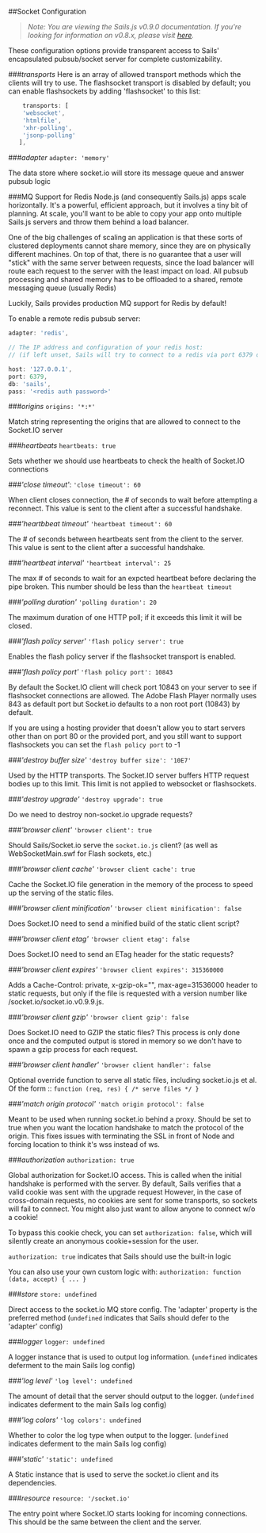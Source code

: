 ##Socket Configuration
> _Note: You are viewing the Sails.js v0.9.0 documentation.  If you're looking for information on v0.8.x, please visit [here](http://08x.sailsjs.org)._

These configuration options provide transparent access to Sails' encapsulated pubsub/socket server for complete customizability.

###*transports*
Here is an array of allowed transport methods which the clients will try to use. The flashsocket transport is disabled by default; you can enable flashsockets by adding 'flashsocket' to this list:
```javascript   
    transports: [
    'websocket',
    'htmlfile',
    'xhr-polling',
    'jsonp-polling'
   ],
```

###*adapter*
`adapter: 'memory'`

The data store where socket.io will store its message queue and answer pubsub logic


###MQ Support for Redis
Node.js (and consequently Sails.js) apps scale horizontally. It's a powerful, efficient approach, but it involves a tiny bit of planning. At scale, you'll want to be able to copy your app onto multiple Sails.js servers and throw them behind a load balancer.

One of the big challenges of scaling an application is that these sorts of clustered deployments cannot share memory, since they are on physically different machines. On top of that, there is no guarantee that a user will "stick" with the same server between requests, since the load balancer will route each request to the server with the least impact on load. All pubsub processing and shared memory has to be offloaded to a shared, remote messaging queue (usually Redis)

Luckily, Sails provides production MQ support for Redis by default!

To enable a remote redis pubsub server:
```javascript
adapter: 'redis',

// The IP address and configuration of your redis host:
// (if left unset, Sails will try to connect to a redis via port 6379 on localhost)

host: '127.0.0.1',
port: 6379,
db: 'sails',
pass: '<redis auth password>'
```

###*origins*
`origins: '*:*'`

Match string representing the origins that are allowed to connect to the Socket.IO server

###*heartbeats*
`heartbeats: true`

Sets whether we should use heartbeats to check the health of Socket.IO connections

###*'close timeout'*:
`'close timeout': 60`

When client closes connection, the # of seconds to wait before attempting a reconnect. This value is sent to the client after a successful handshake.

###*'heartbbeat timeout'*
`'heartbeat timeout': 60`

The # of seconds between heartbeats sent from the client to the server. This value is sent to the client after a successful handshake.

###*'heartbeat interval'*
`'heartbeat interval': 25`

The max # of seconds to wait for an expcted heartbeat before declaring the pipe broken. This number should be less than the `heartbeat timeout`

###*'polling duration'*
`'polling duration': 20`

The maximum duration of one HTTP poll; if it exceeds this limit it will be closed.

###*'flash policy server'*
`'flash policy server': true`

Enables the flash policy server if the flashsocket transport is enabled. 

###*'flash policy port'*
`'flash policy port': 10843`

By default the Socket.IO client will check port 10843 on your server to see if flashsocket connections are allowed. The Adobe Flash Player normally uses 843 as default port but Socket.io defaults to a non root port (10843) by default.

If you are using a hosting provider that doesn't allow you to start servers other than on port 80 or the provided port, and you still want to support flashsockets  you can set the `flash policy port` to -1

###*'destroy buffer size'*
`'destroy buffer size': '10E7'`

Used by the HTTP transports. The Socket.IO server buffers HTTP request bodies up to this limit. This limit is not applied to websocket or flashsockets.

###*'destroy upgrade'*
`'destroy upgrade': true`

Do we need to destroy non-socket.io upgrade requests?

###*'browser client'*
`'browser client': true`

Should Sails/Socket.io serve the `socket.io.js` client? (as well as WebSocketMain.swf for Flash sockets, etc.)

###*'browser client cache'*
`'browser client cache': true`

Cache the Socket.IO file generation in the memory of the process to speed up the serving of the static files.

###*'browser client minification'*
`'browser client minification': false`

Does Socket.IO need to send a minified build of the static client script?

###*'browser client etag'*
`'browser client etag': false`

Does Socket.IO need to send an ETag header for the static requests?

###*'browser client expires'*
`'browser client expires': 315360000`

Adds a Cache-Control: private, x-gzip-ok="", max-age=31536000 header to static requests, but only if the file is requested with a version number like /socket.io/socket.io.v0.9.9.js.

###*'browser client gzip'*
`'browser client gzip': false`

Does Socket.IO need to GZIP the static files? This process is only done once and the computed output is stored in memory so we don't have to spawn a gzip process for each request.

###*'browser client handler'*
`'browser client handler': false`

Optional override function to serve all static files, including socket.io.js et al. Of the form :: `function (req, res) { /* serve files */ }`

###*'match origin protocol'*
`'match origin protocol': false`

Meant to be used when running socket.io behind a proxy. Should be set to true when you want the location handshake to match the protocol of the origin. This fixes issues with terminating the SSL in front of Node and forcing location to think it's wss instead of ws.


###*authorization*
`authorization: true`

Global authorization for Socket.IO access. This is called when the initial handshake is performed with the server. By default, Sails verifies that a valid cookie was sent with the upgrade request However, in the case of cross-domain requests, no cookies are sent for some transports, so sockets will fail to connect.  You might also just want to allow anyone to connect w/o a cookie!
 
To bypass this cookie check, you can set `authorization: false`, which will silently create an anonymous cookie+session for the user.

`authorization: true` indicates that Sails should use the built-in logic

You can also use your own custom logic with: `authorization: function (data, accept) { ... }`

###*store*
`store: undefined`

Direct access to the socket.io MQ store config. The 'adapter' property is the preferred method (`undefined` indicates that Sails should defer to the 'adapter' config)

###*logger*
`logger: undefined`

A logger instance that is used to output log information. (`undefined` indicates deferment to the main Sails log config)

###*'log level'*
`'log level': undefined`

The amount of detail that the server should output to the logger. (`undefined` indicates deferment to the main Sails log config)

###*'log colors'*
`'log colors': undefined`

Whether to color the log type when output to the logger. (`undefined` indicates deferment to the main Sails log config)

###*'static'*
`'static': undefined`

A Static instance that is used to serve the socket.io client and its dependencies.

###*resource*
`resource: '/socket.io'`

The entry point where Socket.IO starts looking for incoming connections. This should be the same between the client and the server.
